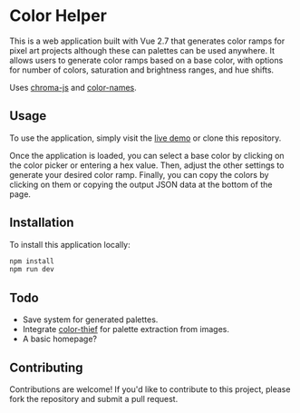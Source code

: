 # Color Helper

This is a web application built with Vue 2.7 that generates color ramps for pixel art projects although these can palettes can be used anywhere. It allows users to generate color ramps based on a base color, with options for number of colors, saturation and brightness ranges, and hue shifts.

Uses [chroma-js](https://github.com/gka/chroma.js/) and [color-names](https://github.com/meodai/color-names).

## Usage

To use the application, simply visit the [live demo](https://aesisify.github.io/color-tools/) or clone this repository.

Once the application is loaded, you can select a base color by clicking on the color picker or entering a hex value. Then, adjust the other settings to generate your desired color ramp. Finally, you can copy the colors by clicking on them or copying the output JSON data at the bottom of the page.

## Installation

To install this application locally:

```bash
npm install
npm run dev
```

## Todo

* Save system for generated palettes.
* Integrate [color-thief](https://github.com/lokesh/color-thief) for palette extraction from images.
* A basic homepage?

## Contributing

Contributions are welcome! If you'd like to contribute to this project, please fork the repository and submit a pull request.
